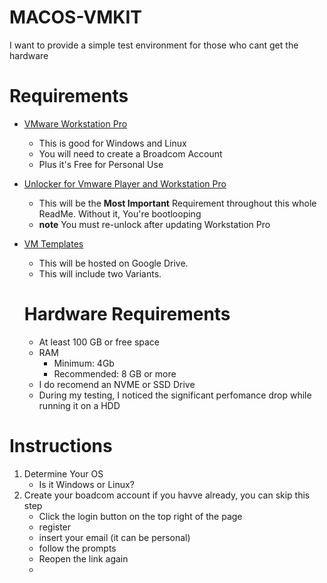 # MACOS-VMKIT
I want to provide a simple test environment for those who cant get the hardware

# Requirements

* [VMware Workstation Pro](https://support.broadcom.com/group/ecx/productdownloads?subfamily=VMware%20Workstation%20Pro&freeDownloads=true)
	* This is good for Windows and Linux
 	* You will need to create a Broadcom Account
  	* Plus it's Free for Personal Use

* [Unlocker for Vmware Player and Workstation Pro](https://github.com/BDisp/unlocker)
    * This will be the **Most Important** Requirement throughout this whole ReadMe. Without it, You're bootlooping
    * **note** You must re-unlock after updating Workstation Pro
      
* [VM Templates](https://drive.google.com/drive/folders/1DIvjPQzIfyzy0Mj8hEq0Kz1kItAOofXt?usp=drive_link)
	* This will be hosted on Google Drive.
 	* This will include two Variants.
   
	# Hardware Requirements
  * At least 100 GB or free space
  * RAM 
  	* Minimum: 4Gb
  	* Recommended: 8 GB or more
   * I do recomend an NVME or SSD Drive
   	* During my testing, I noticed the significant perfomance drop while running it on a HDD 

# Instructions

1. Determine Your OS
	* Is it Windows or Linux?
2. Create your boadcom account if you havve already, you can skip this step
	* Click the login button on the top right of the page
 	* register
  	* insert your email (it can be personal)
   	* follow the prompts
   * Reopen the link again
   * 
